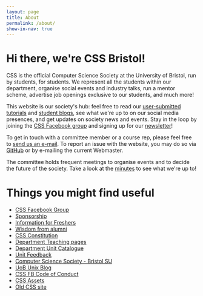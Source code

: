 ```yaml
---
layout: page
title: About
permalink: /about/
show-in-nav: true
---
```


# Hi there, we're CSS Bristol!

CSS is the official Computer Science Society at the University of Bristol, run by students, for students. We represent all the students within our department, organise social events and industry talks, run a mentor scheme, advertise job openings exclusive to our students, and much more!

This website is our society's hub: feel free to read our [user-submitted tutorials](/tutorials) and [student blogs](/blog), see what we're up to on our social media presences, and get updates on society news and events. Stay in the loop by joining the [CSS Facebook group](https://www.facebook.com/groups/CSSBristol/) and signing up for our [newsletter](/newsletter)!

To get in touch with a committee member or a course rep, please feel free to [send us an e-mail](/contact). To report an issue with the website, you may do so via [GitHub](https://github.com/cssbristol/cssbristol.github.io/issues) or by e-mailing the current Webmaster.

The committee holds frequent meetings to organise events and to decide the future of the society.
Take a look at the [minutes](https://drive.google.com/drive/folders/11IjgcZ8T9o9GghWwNd2Wn29jSz8un7sY?usp=sharing) to see what we're up to!

# Things you might find useful

* [CSS Facebook Group](https://www.facebook.com/groups/CSSBristol/)
* [Sponsorship](/pages/sponsors)
* [Information for Freshers](/pages/freshers)
* [Wisdom from alumni](/pages/alumni)
* [CSS Constitution](/pages/constitution)
* [Department Teaching pages](http://www.cs.bris.ac.uk/Teaching/)
* [Department Unit Catalogue](https://www.bris.ac.uk/esu/unitprogcat/UnitsForDept.jsa?orgCode=COSC)
* [Unit Feedback](https://wikis.bris.ac.uk/display/CSS/Unit+Feedback)
* [Computer Science Society - Bristol SU](http://www.bristolsu.org.uk/groups/computer-science-society)
* [UoB Unix Blog](http://unix.bris.ac.uk/)
* [CSS FB Code of Conduct](https://drive.google.com/open?id=0Bw8lYTnOhFe7ZlFGQk9DSnVoeFE)
* [CSS Assets](/pages/assets)
* [Old CSS site](/old)
